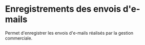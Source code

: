 # Enregistrements des envois d'e-mails

Permet d'enregistrer les envois d'e-mails réalisés par la
    gestion commerciale.
